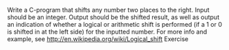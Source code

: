 Write a C-program that shifts any number two places to the right. Input should be an integer. Output should be the shifted result, as well as output an indication of whether a logical or arithmetic shift is performed (if a 1 or 0 is shifted in at the left side) for the inputted number. For more info and example, see http://en.wikipedia.org/wiki/Logical_shift
Exercise